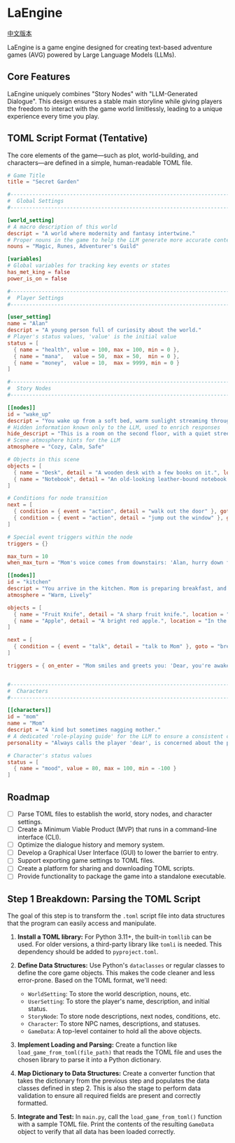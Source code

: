 # LaEngine

[中文版本](./README_zh.md)

LaEngine is a game engine designed for creating text-based adventure games (AVG) powered by Large Language Models (LLMs).

## Core Features

LaEngine uniquely combines "Story Nodes" with "LLM-Generated Dialogue". This design ensures a stable main storyline while giving players the freedom to interact with the game world limitlessly, leading to a unique experience every time you play.

## TOML Script Format (Tentative)

The core elements of the game—such as plot, world-building, and characters—are defined in a simple, human-readable TOML file.

```toml
# Game Title
title = "Secret Garden"

#------------------------------------------------------------------------------
#  Global Settings
#------------------------------------------------------------------------------

[world_setting]
# A macro description of this world
descript = "A world where modernity and fantasy intertwine."
# Proper nouns in the game to help the LLM generate more accurate content
nouns = "Magic, Runes, Adventurer's Guild"

[variables]
# Global variables for tracking key events or states
has_met_king = false
power_is_on = false

#------------------------------------------------------------------------------
#  Player Settings
#------------------------------------------------------------------------------

[user_setting]
name = "Alan"
descript = "A young person full of curiosity about the world."
# Player's status values, 'value' is the initial value
status = [
  { name = "health", value = 100, max = 100, min = 0 },
  { name = "mana",   value = 50,  max = 50,  min = 0 },
  { name = "money",  value = 10,  max = 9999, min = 0 }
]

#------------------------------------------------------------------------------
#  Story Nodes
#------------------------------------------------------------------------------

[[nodes]]
id = "wake_up"
descript = "You wake up from a soft bed, warm sunlight streaming through the window."
# Hidden information known only to the LLM, used to enrich responses
hide_descript = "This is a room on the second floor, with a quiet street outside the window."
# Scene atmosphere hints for the LLM
atmosphere = "Cozy, Calm, Safe"

# Objects in this scene
objects = [
  { name = "Desk", detail = "A wooden desk with a few books on it.", location = "In the corner of the room" },
  { name = "Notebook", detail = "An old-looking leather-bound notebook.", location = "In the desk drawer", properties = { takable = true } }
]

# Conditions for node transition
next = [
  { condition = { event = "action", detail = "walk out the door" }, goto = "kitchen" },
  { condition = { event = "action", detail = "jump out the window" }, goto = "dead_end_fall" }
]

# Special event triggers within the node
triggers = {}

max_turn = 10
when_max_turn = "Mom's voice comes from downstairs: 'Alan, hurry down for breakfast!'"

[[nodes]]
id = "kitchen"
descript = "You arrive in the kitchen. Mom is preparing breakfast, and the air is filled with the aroma of bread."
atmosphere = "Warm, Lively"

objects = [
  { name = "Fruit Knife", detail = "A sharp fruit knife.", location = "On the counter", properties = { takable = true, use_on = ["Apple"] } },
  { name = "Apple", detail = "A bright red apple.", location = "In the fruit basket on the table", properties = { takable = true } }
]

next = [
  { condition = { event = "talk", detail = "talk to Mom" }, goto = "breakfast_dialogue" }
]

triggers = { on_enter = "Mom smiles and greets you: 'Dear, you're awake!'" }


#------------------------------------------------------------------------------
#  Characters
#------------------------------------------------------------------------------

[[characters]]
id = "mom"
name = "Mom"
descript = "A kind but sometimes nagging mother."
# A dedicated 'role-playing guide' for the LLM to ensure a consistent character persona
personality = "Always calls the player 'dear', is concerned about the player's health, and loves to share neighborhood gossip."

# Character's status values
status = [
  { name = "mood", value = 80, max = 100, min = -100 }
]
```

## Roadmap

- [ ] Parse TOML files to establish the world, story nodes, and character settings.
- [ ] Create a Minimum Viable Product (MVP) that runs in a command-line interface (CLI).
- [ ] Optimize the dialogue history and memory system.
- [ ] Develop a Graphical User Interface (GUI) to lower the barrier to entry.
- [ ] Support exporting game settings to TOML files.
- [ ] Create a platform for sharing and downloading TOML scripts.
- [ ] Provide functionality to package the game into a standalone executable.

## Step 1 Breakdown: Parsing the TOML Script

The goal of this step is to transform the `.toml` script file into data structures that the program can easily access and manipulate.

1.  **Install a TOML library:** For Python 3.11+, the built-in `tomllib` can be used. For older versions, a third-party library like `tomli` is needed. This dependency should be added to `pyproject.toml`.

2.  **Define Data Structures:** Use Python's `dataclasses` or regular classes to define the core game objects. This makes the code cleaner and less error-prone. Based on the TOML format, we'll need:
    *   `WorldSetting`: To store the world description, nouns, etc.
    *   `UserSetting`: To store the player's name, description, and initial status.
    *   `StoryNode`: To store node descriptions, next nodes, conditions, etc.
    *   `Character`: To store NPC names, descriptions, and statuses.
    *   `GameData`: A top-level container to hold all the above objects.

3.  **Implement Loading and Parsing:** Create a function like `load_game_from_toml(file_path)` that reads the TOML file and uses the chosen library to parse it into a Python dictionary.

4.  **Map Dictionary to Data Structures:** Create a converter function that takes the dictionary from the previous step and populates the data classes defined in step 2. This is also the stage to perform data validation to ensure all required fields are present and correctly formatted.

5.  **Integrate and Test:** In `main.py`, call the `load_game_from_toml()` function with a sample TOML file. Print the contents of the resulting `GameData` object to verify that all data has been loaded correctly.